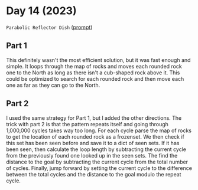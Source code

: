 # Day 14 (2023)

`Parabolic Reflector Dish` ([prompt](https://adventofcode.com/2023/day/14))

## Part 1

This definitely wasn't the most efficient solution, but it was fast enough and
simple. It loops through the map of rocks and moves each rounded rock one to
the North as long as there isn't a cub-shaped rock above it. This could be
optimized to search for each rounded rock and then move each one as far as they
can go to the North.

## Part 2

I used the same strategy for Part 1, but I added the other directions. The
trick with part 2 is that the pattern repeats itself and going through
1,000,000 cycles takes way too long. For each cycle parse the map of rocks to
get the location of each rounded rock as a frozenset. We then check if this set
has been seen before and save it to a dict of seen sets. If it has been seen,
then calculate the loop length by subtracting the current cycle from the
previously found one looked up in the seen sets. The find the distance to the
goal by subtracting the current cycle from the total number of cycles. Finally,
jump forward by setting the current cycle to the difference between the total
cycles and the distance to the goal modulo the repeat cycle.
